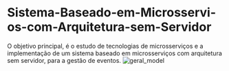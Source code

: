 # Sistema-Baseado-em-Microsservi-os-com-Arquitetura-sem-Servidor
O objetivo principal, é o estudo de tecnologias de microsserviços e a implementação de um sistema baseado em microsserviços com arquitetura sem servidor, para a gestão de eventos.
![geral_model](https://github.com/klyn3/Sistema-Baseado-em-Microsservi-os-com-Arquitetura-sem-Servidor/assets/69215487/d5b4b1df-e564-4f4a-99da-77771d8ab89e)
